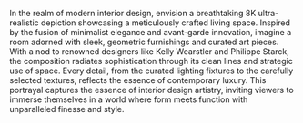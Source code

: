 In the realm of modern interior design, envision a breathtaking 8K ultra-realistic depiction showcasing a meticulously crafted living space. Inspired by the fusion of minimalist elegance and avant-garde innovation, imagine a room adorned with sleek, geometric furnishings and curated art pieces. With a nod to renowned designers like Kelly Wearstler and Philippe Starck, the composition radiates sophistication through its clean lines and strategic use of space. Every detail, from the curated lighting fixtures to the carefully selected textures, reflects the essence of contemporary luxury. This portrayal captures the essence of interior design artistry, inviting viewers to immerse themselves in a world where form meets function with unparalleled finesse and style.